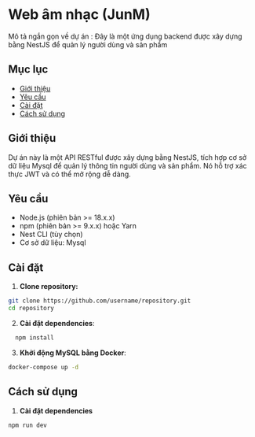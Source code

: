 # Web âm nhạc (JunM)

Mô tả ngắn gọn về dự án : Đây là một ứng dụng backend được xây dựng bằng NestJS để quản lý người dùng và sản phẩm

## Mục lục

- [Giới thiệu](#giới-thiệu)
- [Yêu cầu](#yêu-cầu)
- [Cài đặt](#cài-đặt)
- [Cách sử dụng](#cách-sử-dụng)

## Giới thiệu

Dự án này là một API RESTful được xây dựng bằng NestJS, tích hợp cơ sở dữ liệu Mysql để quản lý thông tin người dùng và sản phẩm. Nó hỗ trợ xác thực JWT và có thể mở rộng dễ dàng.

## Yêu cầu

- Node.js (phiên bản >= 18.x.x)
- npm (phiên bản >= 9.x.x) hoặc Yarn
- Nest CLI (tùy chọn)
- Cơ sở dữ liệu: Mysql

## Cài đặt

1. **Clone repository:**

```bash
git clone https://github.com/username/repository.git
cd repository
```

2. **Cài đặt dependencies**:

```bash
  npm install
```

3. **Khởi động MySQL bằng Docker**:

```bash
docker-compose up -d
```

## Cách sử dụng

1. **Cài đặt dependencies**

```bash
npm run dev
```
